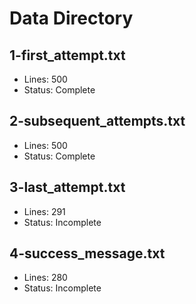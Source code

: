 # Data Directory
## 1-first_attempt.txt
- Lines: 500
- Status: Complete
## 2-subsequent_attempts.txt
- Lines: 500
- Status: Complete
## 3-last_attempt.txt
- Lines: 291
- Status: Incomplete
## 4-success_message.txt
- Lines: 280
- Status: Incomplete
